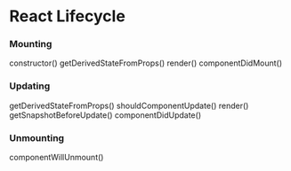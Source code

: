 # React Lifecycle


### Mounting
constructor()
getDerivedStateFromProps()
render()
componentDidMount()

### Updating
getDerivedStateFromProps()
shouldComponentUpdate()
render()
getSnapshotBeforeUpdate()
componentDidUpdate()

### Unmounting
componentWillUnmount()
